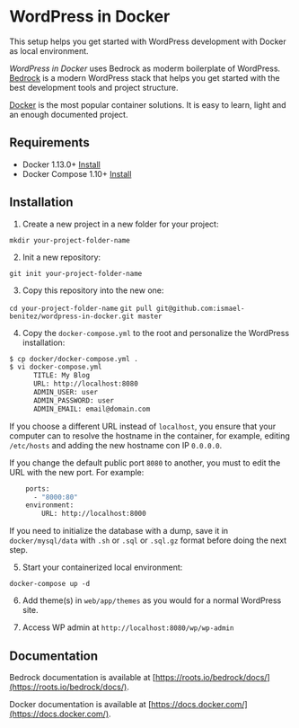 # WordPress in Docker

This setup helps you get started with WordPress development with Docker as local environment.

*WordPress in Docker* uses Bedrock as moderm boilerplate of WordPress. [Bedrock](https://roots.io/bedrock/) is a modern WordPress stack that helps you get started with the best development tools and project structure.

[Docker](https://docs.docker.com/get-started/) is the most popular container solutions. It is easy to learn, light and an enough documented project.

## Requirements

* Docker 1.13.0+ [Install](https://docs.docker.com/engine/installation/)
* Docker Compose 1.10+ [Install](https://docs.docker.com/compose/install/)

## Installation

1. Create a new project in a new folder for your project:

  `mkdir your-project-folder-name`

2. Init a new repository:

  `git init your-project-folder-name`

3. Copy this repository into the new one:

  `cd your-project-folder-name`
  `git pull git@github.com:ismael-benitez/wordpress-in-docker.git master`

4. Copy the `docker-compose.yml` to the root and personalize the WordPress installation:

  ```bash
  $ cp docker/docker-compose.yml .
  $ vi docker-compose.yml
        TITLE: My Blog
        URL: http://localhost:8080
        ADMIN_USER: user
        ADMIN_PASSWORD: user
        ADMIN_EMAIL: email@domain.com
  ```
If you choose a different URL instead of `localhost`, you ensure that your computer can to resolve 
the hostname in the container, for example, editing `/etc/hosts` and adding the new hostname con IP `0.0.0.0`.

If you change the default public port `8080` to another, you must to edit the URL with the new port. For example:

```bash
    ports:
      - "8000:80"
    environment:
        URL: http://localhost:8000
```

If you need to initialize the database with a dump, save it in `docker/mysql/data` with `.sh` or `.sql` or `.sql.gz` 
format before doing the next step.

5. Start your containerized local environment:

  `docker-compose up -d`

6. Add theme(s) in `web/app/themes` as you would for a normal WordPress site.

7. Access WP admin at `http://localhost:8080/wp/wp-admin`

## Documentation

Bedrock documentation is available at [https://roots.io/bedrock/docs/](https://roots.io/bedrock/docs/).

Docker documentation is available at [https://docs.docker.com/](https://docs.docker.com/).

